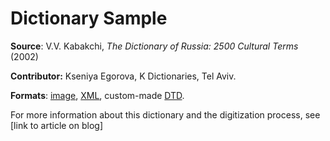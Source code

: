 # Dictionary Sample


**Source**: V.V. Kabakchi, _The Dictionary of Russia: 2500 Cultural Terms_ (2002)

**Contributor:** Kseniya Egorova, K Dictionaries, Tel Aviv. 

**Formats**: [image](boyar.jpg), [XML](boyar.xml), custom-made [DTD](rd2.dtd). 

For more information about this dictionary and the digitization process, see [link to article on blog]